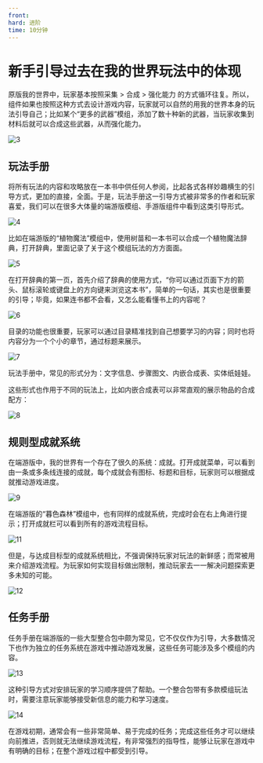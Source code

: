 ```yaml
---
front: 
hard: 进阶
time: 10分钟
---
```

# 新手引导过去在我的世界玩法中的体现

原版我的世界中，玩家基本按照采集 > 合成 > 强化能力 的方式循环往复。所以，组件如果也按照这种方式去设计游戏内容，玩家就可以自然的用我的世界本身的玩法引导自己；比如某个“更多的武器”模组，添加了数十种新的武器，当玩家收集到材料后就可以合成这些武器，从而强化能力。

![3](./images/3.png)

## 玩法手册

将所有玩法的内容和攻略放在一本书中供任何人参阅，比起各式各样妙趣横生的引导方式，更加的直接，全面。于是，玩法手册这一引导方式被非常多的作者和玩家喜爱，我们可以在很多大体量的端游版模组、手游版组件中看到这类引导形式。

![4](./images/4.png)

比如在端游版的“植物魔法”模组中，使用树苗和一本书可以合成一个植物魔法辞典，打开辞典，里面记录了关于这个模组玩法的方方面面。

![5](./images/5.png)

在打开辞典的第一页，首先介绍了辞典的使用方式，“你可以通过页面下方的箭头、鼠标滚轮或键盘上的方向键来浏览这本书”，简单的一句话，其实也是很重要的引导；毕竟，如果连书都不会看，又怎么能看懂书上的内容呢？

![6](./images/6.png)

目录的功能也很重要，玩家可以通过目录精准找到自己想要学习的内容；同时也将内容分为一个个小的章节，通过标题来展示。

![7](./images/7.png)

玩法手册中，常见的形式分为：文字信息、步骤图文、内嵌合成表、实体纸娃娃。

这些形式也作用于不同的玩法上，比如内嵌合成表可以非常直观的展示物品的合成配方：

![8](./images/8.png)

## 规则型成就系统

在端游版中，我的世界有一个存在了很久的系统：成就。打开成就菜单，可以看到由一条或多条线连接的成就，每个成就会有图标、标题和目标，玩家则可以根据成就推动游戏进度。

![9](./images/9.png)

在端游版的“暮色森林”模组中，也有同样的成就系统，完成时会在右上角进行提示；打开成就栏可以看到所有的游戏流程目标。

![11](./images/11.png)

但是，与达成目标型的成就系统相比，不强调保持玩家对玩法的新鲜感；而常被用来介绍游戏流程。为玩家如何实现目标做出限制，推动玩家去一一解决问题探索更多未知的可能。

![12](./images/12.png)

## 任务手册

任务手册在端游版的一些大型整合包中颇为常见，它不仅仅作为引导，大多数情况下也作为独立的任务系统在游戏中推动游戏发展，这些任务可能涉及多个模组的内容。

![13](./images/13.png)

这种引导方式对安排玩家的学习顺序提供了帮助。一个整合包带有多款模组玩法时，需要注意玩家能够接受新信息的能力和学习速度。

![14](./images/14.png)

在游戏初期，通常会有一些非常简单、易于完成的任务；完成这些任务才可以继续向前推进，否则就无法继续游戏流程，有非常强烈的指导性，能够让玩家在游戏中有明确的目标；在整个游戏过程中都受到引导。





